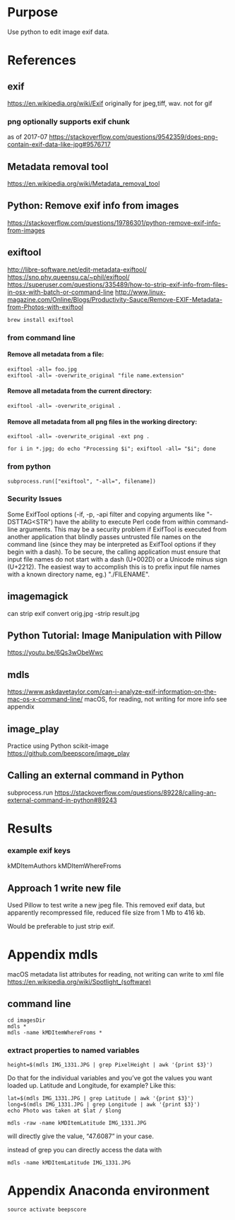 # Purpose
Use python to edit image exif data.

# References

## exif
https://en.wikipedia.org/wiki/Exif
originally for jpeg,tiff, wav.
not for gif
### png optionally supports exif chunk
as of 2017-07
https://stackoverflow.com/questions/9542359/does-png-contain-exif-data-like-jpg#9576717

## Metadata removal tool
https://en.wikipedia.org/wiki/Metadata_removal_tool

## Python: Remove exif info from images
https://stackoverflow.com/questions/19786301/python-remove-exif-info-from-images

## exiftool
http://libre-software.net/edit-metadata-exiftool/
https://sno.phy.queensu.ca/~phil/exiftool/
https://superuser.com/questions/335489/how-to-strip-exif-info-from-files-in-osx-with-batch-or-command-line
http://www.linux-magazine.com/Online/Blogs/Productivity-Sauce/Remove-EXIF-Metadata-from-Photos-with-exiftool

    brew install exiftool

### from command line

#### Remove all metadata from a file:

    exiftool -all= foo.jpg
    exiftool -all= -overwrite_original "file name.extension"

#### Remove all metadata from the current directory:

    exiftool -all= -overwrite_original .

#### Remove all metadata from all png files in the working directory:

    exiftool -all= -overwrite_original -ext png .

    for i in *.jpg; do echo "Processing $i"; exiftool -all= "$i"; done

### from python

    subprocess.run(["exiftool", "-all=", filename])

### Security Issues
Some ExifTool options (-if, -p, -api filter and copying arguments like "-DSTTAG<STR") have the ability to execute Perl code from within command-line arguments.
This may be a security problem if ExifTool is executed from another application that blindly passes untrusted file names on the command line (since they may be interpreted as ExifTool options if they begin with a dash).
To be secure, the calling application must ensure that input file names do not start with a dash (U+002D) or a Unicode minus sign (U+2212).
The easiest way to accomplish this is to prefix input file names with a known directory name, eg.) "./FILENAME".

## imagemagick
can strip exif
    convert orig.jpg -strip result.jpg

## Python Tutorial: Image Manipulation with Pillow
https://youtu.be/6Qs3wObeWwc

## mdls
https://www.askdavetaylor.com/can-i-analyze-exif-information-on-the-mac-os-x-command-line/
macOS, for reading, not writing
for more info see appendix

## image_play
Practice using Python scikit-image
https://github.com/beepscore/image_play

## Calling an external command in Python
subprocess.run
https://stackoverflow.com/questions/89228/calling-an-external-command-in-python#89243

# Results

### example exif keys
kMDItemAuthors
kMDItemWhereFroms

## Approach 1 write new file
Used Pillow to test write a new jpeg file.
This removed exif data, but apparently recompressed file, reduced file size from 1 Mb to 416 kb.

Would be preferable to just strip exif.


# Appendix mdls
macOS metadata list attributes
for reading, not writing
can write to xml file
https://en.wikipedia.org/wiki/Spotlight_(software)

## command line

    cd imagesDir
    mdls *
    mdls -name kMDItemWhereFroms *

### extract properties to named variables

    height=$(mdls IMG_1331.JPG | grep PixelHeight | awk '{print $3}')

Do that for the individual variables and you’ve got the values you want loaded up.
Latitude and Longitude, for example? Like this:

    lat=$(mdls IMG_1331.JPG | grep Latitude | awk '{print $3}')
    long=$(mdls IMG_1331.JPG | grep Longitude | awk '{print $3}')
    echo Photo was taken at $lat / $long

    mdls -raw -name kMDItemLatitude IMG_1331.JPG

will directly give the value, “47.6087” in your case.

instead of grep you can directly access the data with

    mdls -name kMDItemLatitude IMG_1331.JPG

# Appendix Anaconda environment

    source activate beepscore
